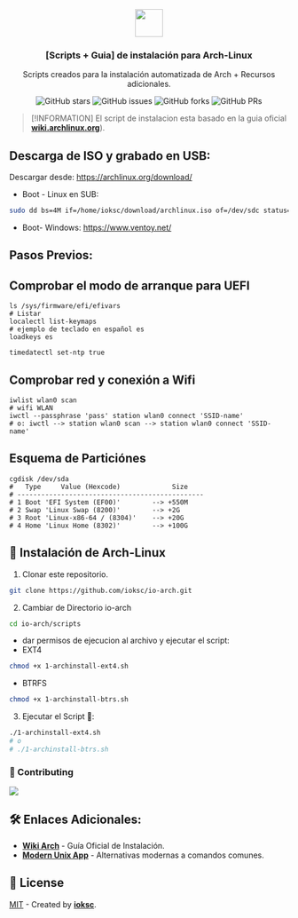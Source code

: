 <div align="center">
<img src="https://archlinux.org/static/logos/archlinux-logo-light-90dpi.d36c53534a2b.png" height="50px"/> 
<h3>
 [Scripts + Guia] de instalación para Arch-Linux
</h3>
<p>Scripts creados para la instalación automatizada de Arch + Recursos adicionales.</p>
</div>



<p></p> 
<div align="center">

![GitHub stars](https://img.shields.io/github/stars/ioksc/io-arch)
![GitHub issues](https://img.shields.io/github/issues/ioksc/io-arch)
![GitHub forks](https://img.shields.io/github/forks/ioksc/io-arch)
![GitHub PRs](https://img.shields.io/github/issues-pr/ioksc/io-arch)

</div>

> [!INFORMATION]
> El script de instalacion esta basado  en la guia oficial [**wiki.archlinux.org**](https://wiki.archlinux.org/title/Installation_guide)).

## Descarga de ISO y grabado en USB: 

Descargar desde: https://archlinux.org/download/
- Boot - Linux en SUB:
```bash
sudo dd bs=4M if=/home/ioksc/download/archlinux.iso of=/dev/sdc status=progress && sync
```
- Boot- Windows: https://www.ventoy.net/

## Pasos Previos:

## Comprobar el modo de arranque para UEFI
```shell 
ls /sys/firmware/efi/efivars
# Listar 
localectl list-keymaps
# ejemplo de teclado en español es
loadkeys es

timedatectl set-ntp true
``` 
## Comprobar red y conexión a Wifi

```shell  
iwlist wlan0 scan
# wifi WLAN
iwctl --passphrase 'pass' station wlan0 connect 'SSID-name'
# o: iwctl --> station wlan0 scan --> station wlan0 connect 'SSID-name'
```
## Esquema de Particiónes
```shell
cgdisk /dev/sda
#   Type     Value (Hexcode)             Size       
# -----------------------------------------------
# 1 Boot 'EFI System (EF00)'        --> +550M   
# 2 Swap 'Linux Swap (8200)'        --> +2G     
# 3 Root 'Linux-x86-64 / (8304)'    --> +20G    
# 4 Home 'Linux Home (8302)'        --> +100G  
```




## 🚀 Instalación de Arch-Linux

1. Clonar este repositorio.

```bash
git clone https://github.com/ioksc/io-arch.git
```

2. Cambiar de Directorio io-arch


```bash
cd io-arch/scripts
```

- dar permisos de ejecucion al archivo y ejecutar el script:
- EXT4
```bash
chmod +x 1-archinstall-ext4.sh
```
- BTRFS
```bash
chmod +x 1-archinstall-btrs.sh
```
3. Ejecutar el Script  🚀:

```bash
./1-archinstall-ext4.sh
# o
# ./1-archinstall-btrs.sh
```



### 🤝 Contributing

<a href="https://github.com/ioksc/io-arch/graphs/contributors">
  <img src="https://contrib.rocks/image?repo=ioksc/io-arch" />
</a>


## 🛠️ Enlaces Adicionales:

- [**Wiki Arch**](https://wiki.archlinux.org/title/Installation_guide) - Guía Oficial de Instalación.
- [**Modern Unix App**](https://github.com/ibraheemdev/modern-unix) - Alternativas modernas a comandos comunes.


## 🔑 License

[MIT](#) - Created by [**ioksc**](https://github.com/ioksc).

